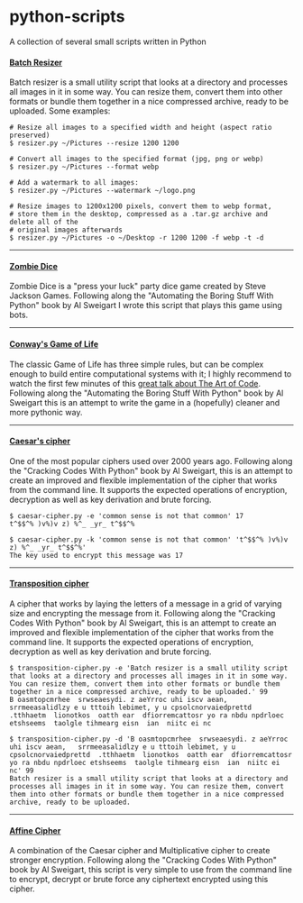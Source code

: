 # python-scripts
A collection of several small scripts written in Python

#### [Batch Resizer](https://github.com/herokunt/python-scripts/blob/main/batch-resizer.py)
Batch resizer is a small utility script that looks at a directory and processes all images in it in some way. You can resize them, convert them into other formats or bundle them together in a nice compressed archive, ready to be uploaded. Some examples: 

```
# Resize all images to a specified width and height (aspect ratio preserved)
$ resizer.py ~/Pictures --resize 1200 1200

# Convert all images to the specified format (jpg, png or webp)
$ resizer.py ~/Pictures --format webp

# Add a watermark to all images:
$ resizer.py ~/Pictures --watermark ~/logo.png

# Resize images to 1200x1200 pixels, convert them to webp format,
# store them in the desktop, compressed as a .tar.gz archive and delete all of the
# original images afterwards
$ resizer.py ~/Pictures -o ~/Desktop -r 1200 1200 -f webp -t -d
```

---
#### [Zombie Dice](https://github.com/herokunt/python-scripts/blob/main/zombiedice.py)
Zombie Dice is a "press your luck" party dice game created by Steve Jackson Games. Following along the "Automating the Boring Stuff With Python" book by Al Sweigart I wrote this script that plays this game using bots.

---
#### [Conway's Game of Life](https://github.com/herokunt/python-scripts/blob/main/conway.py)
The classic Game of Life has three simple rules, but can be complex enough to build entire computational systems with it; I highly recommend to watch the first few minutes of this [great talk about The Art of Code](https://www.youtube.com/watch?v=gdSlcxxYAA8). Following along the "Automating the Boring Stuff With Python" book by Al Sweigart this is an attempt to write the game in a (hopefully) cleaner and more pythonic way.

---
#### [Caesar's cipher](https://github.com/herokunt/python-scripts/blob/main/caesar-chiper.py)
One of the most popular ciphers used over 2000 years ago. Following along the "Cracking Codes With Python" book by Al Sweigart, this is an attempt to create an improved and flexible implementation of the cipher that works from the command line. It supports the expected operations of encryption, decryption as well as key derivation and brute forcing.

```
$ caesar-cipher.py -e 'common sense is not that common' 17
t^$$^% )v%)v z) %^_ _yr_ t^$$^%
```

```
$ caesar-cipher.py -k 'common sense is not that common' 't^$$^% )v%)v z) %^_ _yr_ t^$$^%'
The key used to encrypt this message was 17
```
---

#### [Transposition cipher](https://github.com/herokunt/python-scripts/blob/main/transposition-cipher.py)
A cipher that works by laying the letters of a message in a grid of varying size and encrypting the message from it. Following along the "Cracking Codes With Python" book by Al Sweigart, this is an attempt to create an improved and flexible implementation of the cipher that works from the command line. It supports the expected operations of encryption, decryption as well as key derivation and brute forcing.

```
$ transposition-cipher.py -e 'Batch resizer is a small utility script that looks at a directory and processes all images in it in some way. You can resize them, convert them into other formats or bundle them together in a nice compressed archive, ready to be uploaded.' 99
B oasmtopcmrhee  srwseaesydi. z aeYrroc uhi iscv aean,   srrmeeasalidlzy e u tttoih lebimet, y u cpsolcnorvaiedprettd  .tthhaetm  lionotkos  oatth ear  dfiorremcattosr yo ra nbdu npdrloec etshseems  taolgle tihmearg eisn  ian  niitc ei nc
```

```
$ transposition-cipher.py -d 'B oasmtopcmrhee  srwseaesydi. z aeYrroc uhi iscv aean,   srrmeeasalidlzy e u tttoih lebimet, y u cpsolcnorvaiedprettd  .tthhaetm  lionotkos  oatth ear  dfiorremcattosr yo ra nbdu npdrloec etshseems  taolgle tihmearg eisn  ian  niitc ei nc' 99
Batch resizer is a small utility script that looks at a directory and processes all images in it in some way. You can resize them, convert them into other formats or bundle them together in a nice compressed archive, ready to be uploaded.
```

---
#### [Affine Cipher](https://github.com/herokunt/python-scripts/blob/main/affine_cipher.py)
A combination of the Caesar cipher and Multiplicative cipher to create stronger encryption. Following along the "Cracking Codes With Python" book by Al Sweigart, this script is very simple to use from the command line to encrypt, decrypt or brute force any ciphertext encrypted using this cipher.
